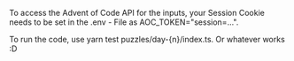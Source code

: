 To access the Advent of Code API for the inputs, your Session Cookie needs to be set in the .env - File as AOC_TOKEN="session=...".

To run the code, use yarn test puzzles/day-{n}/index.ts. Or whatever works :D
